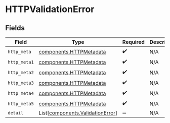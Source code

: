 # HTTPValidationError


## Fields

| Field                                                                          | Type                                                                           | Required                                                                       | Description                                                                    |
| ------------------------------------------------------------------------------ | ------------------------------------------------------------------------------ | ------------------------------------------------------------------------------ | ------------------------------------------------------------------------------ |
| `http_meta`                                                                    | [components.HTTPMetadata](../../models/components/httpmetadata.md)             | :heavy_check_mark:                                                             | N/A                                                                            |
| `http_meta1`                                                                   | [components.HTTPMetadata](../../models/components/httpmetadata.md)             | :heavy_check_mark:                                                             | N/A                                                                            |
| `http_meta2`                                                                   | [components.HTTPMetadata](../../models/components/httpmetadata.md)             | :heavy_check_mark:                                                             | N/A                                                                            |
| `http_meta3`                                                                   | [components.HTTPMetadata](../../models/components/httpmetadata.md)             | :heavy_check_mark:                                                             | N/A                                                                            |
| `http_meta4`                                                                   | [components.HTTPMetadata](../../models/components/httpmetadata.md)             | :heavy_check_mark:                                                             | N/A                                                                            |
| `http_meta5`                                                                   | [components.HTTPMetadata](../../models/components/httpmetadata.md)             | :heavy_check_mark:                                                             | N/A                                                                            |
| `detail`                                                                       | List[[components.ValidationError](../../models/components/validationerror.md)] | :heavy_minus_sign:                                                             | N/A                                                                            |